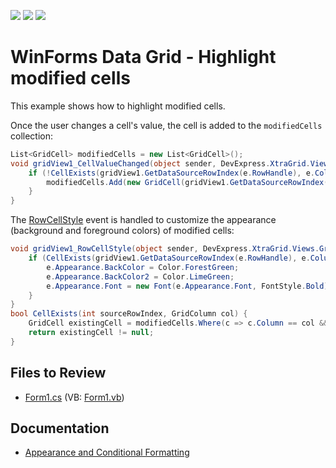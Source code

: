 <!-- default badges list -->
![](https://img.shields.io/endpoint?url=https://codecentral.devexpress.com/api/v1/VersionRange/128629243/10.1.4%2B)
[![](https://img.shields.io/badge/Open_in_DevExpress_Support_Center-FF7200?style=flat-square&logo=DevExpress&logoColor=white)](https://supportcenter.devexpress.com/ticket/details/T190692)
[![](https://img.shields.io/badge/📖_How_to_use_DevExpress_Examples-e9f6fc?style=flat-square)](https://docs.devexpress.com/GeneralInformation/403183)
<!-- default badges end -->

# WinForms Data Grid - Highlight modified cells

This example shows how to highlight modified cells.

Once the user changes a cell's value, the cell is added to the `modifiedCells` collection:

```csharp
List<GridCell> modifiedCells = new List<GridCell>();
void gridView1_CellValueChanged(object sender, DevExpress.XtraGrid.Views.Base.CellValueChangedEventArgs e) {
    if (!CellExists(gridView1.GetDataSourceRowIndex(e.RowHandle), e.Column)){
        modifiedCells.Add(new GridCell(gridView1.GetDataSourceRowIndex(e.RowHandle), e.Column));
	}
}
```

The [RowCellStyle](https://docs.devexpress.com/WindowsForms/DevExpress.XtraGrid.Views.Grid.GridView.RowCellStyle) event is handled to customize the appearance (background and foreground colors) of modified cells:

```csharp
void gridView1_RowCellStyle(object sender, DevExpress.XtraGrid.Views.Grid.RowCellStyleEventArgs e) {
    if (CellExists(gridView1.GetDataSourceRowIndex(e.RowHandle), e.Column)) {
        e.Appearance.BackColor = Color.ForestGreen;
        e.Appearance.BackColor2 = Color.LimeGreen;
        e.Appearance.Font = new Font(e.Appearance.Font, FontStyle.Bold);
	}
}
bool CellExists(int sourceRowIndex, GridColumn col) {
    GridCell existingCell = modifiedCells.Where(c => c.Column == col && c.RowHandle == sourceRowIndex).FirstOrDefault();
    return existingCell != null;
}
```


## Files to Review

* [Form1.cs](./CS/Form1.cs) (VB: [Form1.vb](./VB/Form1.vb))


## Documentation

* [Appearance and Conditional Formatting](https://docs.devexpress.com/WindowsForms/115548/controls-and-libraries/data-grid/appearance-and-conditional-formatting)
